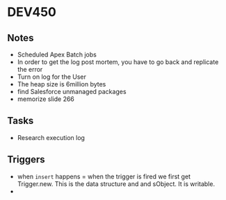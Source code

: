 # DEV450

## Notes
* Scheduled Apex Batch jobs
* In order to get the log post mortem, you have to go back and replicate the error
* Turn on log for the User
* The heap size is 6million bytes
* find Salesforce unmanaged packages
* memorize slide 266

## Tasks
* Research execution log

## Triggers
* when `insert` happens = when the trigger is fired we first get Trigger.new.  This is the data structure and and sObject.  It is writable.
* 
